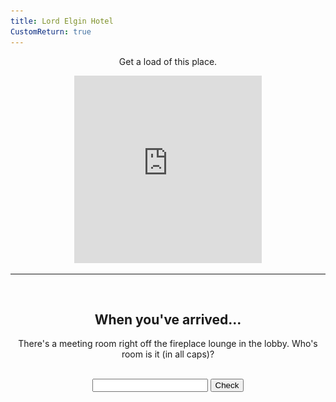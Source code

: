 ```yaml
---
title: Lord Elgin Hotel
CustomReturn: true
---
```


<div style="text-align:center">
  <p align="center">
    Get a load of this place. 
  </p>
</div>

<div style="text-align:center">
<iframe src="https://www.google.com/maps/embed?pb=!1m18!1m12!1m3!1d1400.2014100661684!2d-75.69486736082969!3d45.42138061564148!2m3!1f0!2f0!3f0!3m2!1i1024!2i768!4f13.1!3m3!1m2!1s0x4cce05aa7df41401%3A0x68e9ea08d2d22227!2sLord+Elgin+Hotel!5e0!3m2!1sen!2sca!4v1535961142934" width="300" height="300" frameborder="0" style="border:0" allowfullscreen></iframe>
</div>
  
<hr>
  
<br>
<div style="text-align:center">
  <p align="center">
    <h2>When you've arrived...</h2>
    There's a meeting room right off the fireplace lounge in the lobby. Who's room is it (in all caps)?
  </p>
</div>
<br>

<div style="text-align:center">
  <form id="FirstQ" onSubmit="dogs(); return false;">
    <input type="text" id="answer" name="user_name" />
    <input type="button" value="Check" onclick="dogs(); return false;" />
  </form>
</div>

<div style="text-align:center">
  <p id="demo"></p>
</div>

<div id="FirstAnswer" style="display: none; text-align:center">
  <hr>
  <br>
  <h2>A closer look</h2>
  <img id="imgFirstAnswer" src="none.jpg" height="534" width="300">
  <p id="fa_txt"></p>
  <br>
</div>  

<div id="SecondAnswer" style="display: none; text-align:center">
  <hr>
  <br>
  <h2>The last step</h2>
  Find your gentleman friend and express to him the magical notion:
  <br>
  <b>
  <p id="DecodedMessage" style="color:rgb(43, 215, 215);font-size:22px"></p>
  </b>
  <br>
</div>  

<script src = "/7571101397556063/htools.js"></script>

<script>
  var img_fa  = "IMAG0212.jpg"
  var h_fa    = 249851350515432000
  var h_sa    = 8246957399872469000
  
  function dogs() {
      var text = document.getElementById("FirstQ").elements[0].value;
      var HashResult = lazyHash(text);
      //text = text + "<br>" + HashResult;

      setCookie("loc1_FirstAnswerCookie", text, 365)
      //document.getElementById("demo").innerHTML = text;

    if (HashResult == h_fa) 
    {
      document.getElementById("demo").innerHTML = "Success!";
      document.getElementById("imgFirstAnswer").src = f(img_fa);
      document.getElementById("fa_txt").innerHTML = A_Decode("HNqatbfvtb''gbp4qzp4fvazwwp4azynp4sxqzrrsxqaazujtbgbp4ujtbqzfvp4hnqatbp4wxqzhnqafvazazyhgb..p4WS''qqtbp4qatbqzfvrvp4fvjmyhazfvgbp4azynp4qzp4gbyhqztgtgp4wxtgqzecrfp4wxazeep4tgtbynhnp4gbazyhtbwwqatbfvtbp4wxrrp4hnqatbp4sxqaazujtbp4azujp4hnqatbp4ynqzfvp4fvwsumqahn..p4UJazp4wsrvtbqzp4wsynp4hnqatbfvtb''gbp4qzujrrp4hnfvjmhnqap4hnazp4tbyhp4hnqaazjmumqa........");
      document.getElementById("FirstAnswer").style.display = "block";
    }
    else if (HashResult == 210726503048)
    {
      alert("Reset!");
      setCookie("loc1_SecondAnswerCookie", "", 365);
    }
    else 
    {
      document.getElementById("demo").innerHTML = "Try again :( <br> (Your last try was: \"" + text + "\")";
      document.getElementById("FirstAnswer").style.display = "none";
      document.getElementById("SecondAnswer").style.display = "none";
    }
  }

  function f(ta) {
   //Cheater!!
   //alert("/" + parseInt((lazyHash("1510129177")-lazyHash("crumblies") + 31)/1000000000) + "/" + ta);
   return "/" + parseInt((lazyHash("1510129177")-lazyHash("crumblies") + 31)/1000000000) + "/" + ta;
  } 

  function lazyHash(InString) {
      var hash = 5381;
      for(var i = 0; i < InString.length; i++)
      {
         hash = hash*33 + InString.charCodeAt(i);
      }
      return hash;
  }

  function setCookie(cname, cvalue, exdays) {
      var d = new Date();
      d.setTime(d.getTime() + (exdays * 24 * 60 * 60 * 1000));
      var expires = "expires="+d.toUTCString();
      document.cookie = cname + "=" + cvalue + ";" + expires + ";path=/";
  }

  function getCookie(cname) {
      var name = cname + "=";
      var ca = document.cookie.split(';');
      for(var i = 0; i < ca.length; i++) {
          var c = ca[i];
          while (c.charAt(0) == ' ') {
              c = c.substring(1);
          }
          if (c.indexOf(name) == 0) {
              return c.substring(name.length, c.length);
          }
      }
      return "";
  }

  function getParameterByName(name) {
      name = name.replace(/[\[]/, "\\[").replace(/[\]]/, "\\]");
      var regex = new RegExp("[\\?&]" + name + "=([^&#]*)"),
          results = regex.exec(location.search);
      return results === null ? "" : decodeURIComponent(results[1].replace(/\+/g, " "));
  }

  /////////////
  /////////////

  var PreviousFirstAnswer = getCookie("loc1_FirstAnswerCookie");
  if (lazyHash(PreviousFirstAnswer) == h_fa)
  {
    document.getElementById("FirstQ").elements[0].value = PreviousFirstAnswer;
    document.getElementById("demo").innerHTML = "Success!";
    document.getElementById("imgFirstAnswer").src = f(img_fa);
    document.getElementById("fa_txt").innerHTML = A_Decode("HNqatbfvtb''gbp4qzp4fvazwwp4azynp4sxqzrrsxqaazujtbgbp4ujtbqzfvp4hnqatbp4wxqzhnqafvazazyhgb..p4WS''qqtbp4qatbqzfvrvp4fvjmyhazfvgbp4azynp4qzp4gbyhqztgtgp4wxtgqzecrfp4wxazeep4tgtbynhnp4gbazyhtbwwqatbfvtbp4wxrrp4hnqatbp4sxqaazujtbp4azujp4hnqatbp4ynqzfvp4fvwsumqahn..p4UJazp4wsrvtbqzp4wsynp4hnqatbfvtb''gbp4qzujrrp4hnfvjmhnqap4hnazp4tbyhp4hnqaazjmumqa........");
    document.getElementById("FirstAnswer").style.display = "block";
  }

  var SecondAnswer = getParameterByName("sa")
  var PreviousSecondAnswer = getCookie("loc1_SecondAnswerCookie");
  if (lazyHash(SecondAnswer) == h_sa)
    {setCookie("loc1_SecondAnswerCookie", SecondAnswer, 365); LoadAll();} 
  else if (lazyHash(PreviousSecondAnswer) == h_sa)
    {LoadAll();}

  function LoadAll(){
    document.getElementById("demo").innerHTML = "Success!";
    document.getElementById("imgFirstAnswer").src = f(img_fa);
    document.getElementById("fa_txt").innerHTML = A_Decode("HNqatbfvtb''gbp4qzp4fvazwwp4azynp4sxqzrrsxqaazujtbgbp4ujtbqzfvp4hnqatbp4wxqzhnqafvazazyhgb..p4WS''qqtbp4qatbqzfvrvp4fvjmyhazfvgbp4azynp4qzp4gbyhqztgtgp4wxtgqzecrfp4wxazeep4tgtbynhnp4gbazyhtbwwqatbfvtbp4wxrrp4hnqatbp4sxqaazujtbp4azujp4hnqatbp4ynqzfvp4fvwsumqahn..p4UJazp4wsrvtbqzp4wsynp4hnqatbfvtb''gbp4qzujrrp4hnfvjmhnqap4hnazp4tbyhp4hnqaazjmumqa........");
    document.getElementById("FirstAnswer").style.display = "block";

    document.getElementById("SecondAnswer").style.display = "block";
    document.getElementById("DecodedMessage").innerHTML = 🍑;
  }

</script>
